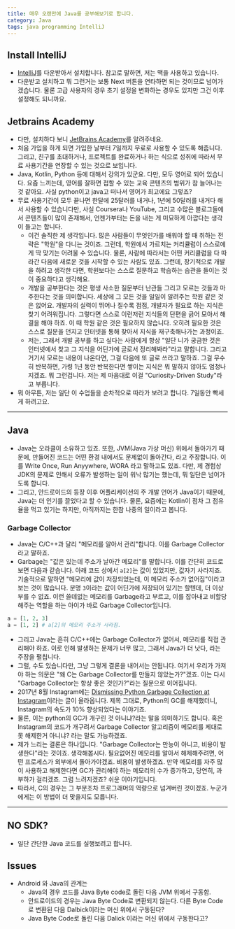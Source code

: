 ```yaml
---
title: 매우 오랜만에 Java를 공부해보기로 합니다.
category: Java
tags: java programming IntelliJ 
---
```



## Install IntelliJ

- [IntelliJ](https://www.jetbrains.com/ko-kr/idea/)를 다운받아서 설치합니다. 참고로 말하면, 저는 맥을 사용하고 있습니다.
- 다운받고 설치하고 뭐 그런거는 보통 Next 버튼을 연타하면 되는 것이므로 넘어가겠습니다. 물론 고급 사용자의 경우 초기 설정을 변화하는 경우도 있지만 그건 이후 설정해도 되니까요.

## Jetbrains Academy

- 다만, 설치하다 보니 [JetBrains Academy](https://hyperskill.org/tracks)를 알려주네요.
- 처음 가입을 하게 되면 가입한 날부터 7일까지 무료로 사용할 수 있도록 해줍니다. 그리고, 친구를 초대하거나, 프로젝트를 완료하거나 하는 식으로 성취에 따라서 무료 사용기간을 연장할 수 있는 것으로 보입니다.
- Java, Kotlin, Python 등에 대해서 강의가 있군요. 다만, 모두 영어로 되어 있습니다. 요즘 느끼는데, 영어를 잘하면 접할 수 있는 교육 콘텐츠의 범위가 참 늘어나는 것 같아요. 사실 python이고 java고 떠나서 영어가 최고에요 그렇죠?
- 무료 사용기간이 모두 끝나면 한달에 25달러를 내거나, 1년에 50달러를 내거다 해서 사용할 수 있습니다만, 사실 Coursera나 YouTube, 그리고 수많은 블로그들에서 콘텐츠들이 많이 존재해서, 언젠가부터는 돈을 내는 게 미묘하게 아깝다는 생각이 들고는 합니다.
  - 이건 솔직한 제 생각입니다. 많은 사람들이 무엇인가를 배워야 할 때 취하는 전략은 "학원"을 다니는 것이죠. 그런데, 학원에서 가르치는 커리큘럼이 스스로에게 딱 맞기는 어려울 수 있습니다. 물론, 사람에 따라서는 어떤 커리큘럼을 다 따라간 다음에 새로운 것을 시작할 수 있는 사람도 있죠. 그런데, 장기적으로 개발을 하려고 생각한 다면, 학원보다는 스스로 질문하고 학습하는 습관을 들이는 것이 중요하다고 생각해요.
  - 개발을 공부한다는 것은 평생 사소한 질문부터 난관들 그리고 모르는 것들과 마주한다는 것을 의미합니다. 세상에 그 모든 것을 일일이 알려주는 학원 같은 것은 없어요. 개발자의 실력이 뛰어나 질수록 점점, 개발자가 필요로 하는 지식은 찾기 어려워집니다. 그렇다면 스스로 이런저런 지식들의 단편을 긁어 모아서 해결을 해야 하죠. 이 때 학원 같은 것은 필요하지 않습니다. 오히려 필요한 것은 스스로 질문을 던지고 인터넷을 통해 찾아서 지식을 재구축해나가는 과정이죠.
  - 저는, 그래서 개발 공부를 하고 싶다는 사람에게 항상 "일단 니가 궁금한 것은 인터넷에서 찾고 그 지식을 어딘가에 글로서 정리해봐라"라고 말합니다. 그리고 거기서 모르는 내용이 나온다면, 그걸 다음에 또 글로 쓰라고 말하죠. 그걸 무수히 반복하면, 가령 1년 동안 반복한다면 쌓이는 지식은 뭐 말하지 않아도 엄청나지겠죠. 뭐 그런겁니다. 저는 제 마음대로 이걸 "Curiosity-Driven Study"라고 부릅니다.
- 뭐 아무튼, 저는 일단 이 수업들을 순차적으로 따라가 보려고 합니다. 7일동안 빡세게 하려고요.

--- 

## Java

- Java는 오라클이 소유하고 있죠. 또한, JVM(Java 가상 머신) 위에서 돌아가기 때문에, 만들어진 코드는 어떤 환경 내에서도 문제없이 돌아간다, 라고 주장합니다. 이를 Write Once, Run Anyywhere, WORA 라고 말하고도 있죠. 다만, 제 경험상 JDK의 문제로 인해서 오류가 발생하는 일이 워낙 많기는 했는데, 뭐 일단은 넘어가도록 합니다.
- 그리고, 안드로이드의 등장 이후 어플리케이션의 주 개발 언어가 Java이기 때문에, Java는 더 인기를 끌었다고 할 수 있습니다. 물론, 요즘에는 Kotlin이 점차 그 점유율을 먹고 있기는 하지만, 아직까지는 한참 나중의 일이라고 봅니다.

### Garbage Collector

- Java는 C/C++과 달리 "메모리를 알아서 관리"합니다. 이를 Garbage Collector라고 말하죠.
- Garbage는 "값은 있는데 주소가 날아간 메모리"를 말합니다. 이를 간단히 코드로 보면 다음과 같습니다. 아래 코드 상에서 `a[2]`는 값이 있었지만, 값자기 사라지죠. 기술적으로 말하면 "메모리에 값이 저장되었는데, 이 메모리 주소가 없어짐"이라고 보는 것이 많습니다. 분명 `3`이라는 값이 어딘가에 저장되어 있기는 할텐데, 더 이상 부를 수 없죠. 이런 쓸데없는 메모리를 Garbage라고 부르고, 이를 잡아내고 비할당해주는 역할을 하는 아이가 바로 Garbage Collector입니다.

```python
a = [1, 2, 3]
a = [1, 2] # a[2]의 메모리 주소가 사라짐.
```

- 그리고 Java는 흔히 C/C++에는 Garbage Collector가 없어서, 메모리를 직접 관리해야 하죠. 이로 인해 발생하는 문제가 너무 많고, 그래서 Java가 더 낫다, 라는 주장을 펼칩니다.
- 그럴, 수도 있습니다만, 그냥 그렇게 결론을 내어서는 안됩니다. 여기서 우리가 가져야 하는 의문은 "왜 C는 Garbage Collector를 만들지 않았는가?"겠죠. 이는 다시 "Garbage Collector는 항상 좋은 것인가?"라는 질문으로 이어집니다.
- 2017년 8월 Instagram에는 [Dismissing Python Garbage Collection at Instagram](https://instagram-engineering.com/dismissing-python-garbage-collection-at-instagram-4dca40b29172#.koitdzt7n)이라는 글이 올라옵니다. 제목 그대로, Python의 GC를 해제했더니, Instagram의 속도가 10% 향상되었다는 이야기죠.
- 물론, 이는 python의 GC가 개구린 것 아니냐?라는 말을 의미하기도 합니다. 혹은 Instagram의 코드가 개구려서 Garbage Collector 알고리즘이 메모리를 제대로 못 해제한거 아니냐? 라는 말도 가능하겠죠.
- 제가 느리는 결론은 하나입니다. "Garbage Collector는 만능이 아니고, 비용이 발생한다"라는 것이죠. 생각해봅시다. 필요없어진 메모리를 알아서 해제해주려면, 어떤 프로세스가 외부에서 돌아가야겠죠. 비용이 발생하겠죠. 만약 메모리를 자주 많이 사용하고 해제한다면 GC가 관리해야 하는 메모리의 수가 증가하고, 당연히, 과부하가 걸리겠죠. 그럼 느려지겠죠? 쉬운 이야기입니다.
- 따라서, C의 경우는 그 부분조차 프로그래머의 역량으로 넘겨버린 것이겠죠. 누군가에게는 이 방법이 더 맞을지도 모릅니다.

--- 

## NO SDK?

- 일단 간단한 Java 코드를 실행보려고 합니다.

## Issues

- Android 와 Java의 관계는
  - Java의 경우 코드를 Java Byte code로 돌린 다음 JVM 위에서 구동함.
  - 안드로이드의 경우는 Java Byte Code로 변환되지 않는다. 다른 Byte Code로 변환된 다음 Dalbick이라는 머신 위에서 구동된다?
  - Java Byte Code로 돌린 다음 Dalick 이라는 머신 위에서 구동한다고?